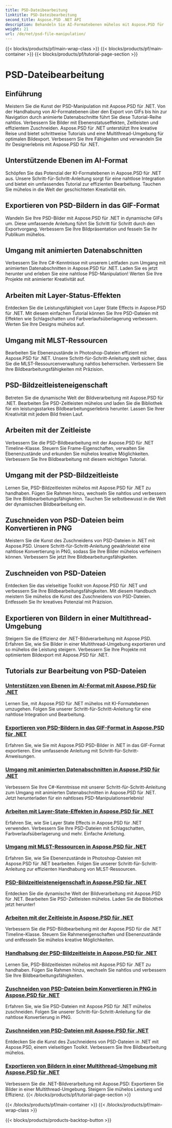 ```yaml
---
title: PSD-Dateibearbeitung
linktitle: PSD-Dateibearbeitung
second_title: Aspose.PSD .NET API
description: Behandeln Sie AI-Formatebenen mühelos mit Aspose.PSD für .NET. Erfahren Sie, wie Sie PSD-Bilder in GIF exportieren, animierte Datenabschnitte verarbeiten und Ebenenzustände manipulieren.
weight: 21
url: /de/net/psd-file-manipulation/
---
```


{{< blocks/products/pf/main-wrap-class >}}
{{< blocks/products/pf/main-container >}}
{{< blocks/products/pf/tutorial-page-section >}}

# PSD-Dateibearbeitung

## Einführung

Meistern Sie die Kunst der PSD-Manipulation mit Aspose.PSD für .NET. Von der Handhabung von AI-Formatebenen über den Export von GIFs bis hin zur Navigation durch animierte Datenabschnitte führt Sie diese Tutorial-Reihe nahtlos. Verbessern Sie Bilder mit Ebenenstatuseffekten, Zeitleisten und effizientem Zuschneiden. Aspose.PSD für .NET unterstützt Ihre kreative Reise und bietet schrittweise Tutorials und eine Multithread-Umgebung für optimalen Bildexport. Verbessern Sie Ihre Fähigkeiten und verwandeln Sie Ihr Designerlebnis mit Aspose.PSD für .NET.

## Unterstützende Ebenen im AI-Format

Schöpfen Sie das Potenzial der KI-Formatebenen in Aspose.PSD für .NET aus. Unsere Schritt-für-Schritt-Anleitung sorgt für eine nahtlose Integration und bietet ein umfassendes Tutorial zur effizienten Bearbeitung. Tauchen Sie mühelos in die Welt der geschichteten Kreativität ein.

## Exportieren von PSD-Bildern in das GIF-Format

Wandeln Sie Ihre PSD-Bilder mit Aspose.PSD für .NET in dynamische GIFs um. Diese umfassende Anleitung führt Sie Schritt für Schritt durch den Exportvorgang. Verbessern Sie Ihre Bildpräsentation und fesseln Sie Ihr Publikum mühelos.

## Umgang mit animierten Datenabschnitten

Verbessern Sie Ihre C#-Kenntnisse mit unserem Leitfaden zum Umgang mit animierten Datenabschnitten in Aspose.PSD für .NET. Laden Sie es jetzt herunter und erleben Sie eine nahtlose PSD-Manipulation! Werten Sie Ihre Projekte mit animierter Kreativität auf.

## Arbeiten mit Layer-Status-Effekten

Entdecken Sie die Leistungsfähigkeit von Layer State Effects in Aspose.PSD für .NET. Mit diesem einfachen Tutorial können Sie Ihre PSD-Dateien mit Effekten wie Schlagschatten und Farbverlaufsüberlagerung verbessern. Werten Sie Ihre Designs mühelos auf.

## Umgang mit MLST-Ressourcen

Bearbeiten Sie Ebenenzustände in Photoshop-Dateien effizient mit Aspose.PSD für .NET. Unsere Schritt-für-Schritt-Anleitung stellt sicher, dass Sie die MLST-Ressourcenverwaltung nahtlos beherrschen. Verbessern Sie Ihre Bildbearbeitungsfähigkeiten mit Präzision.

## PSD-Bildzeitleisteneigenschaft

Betreten Sie die dynamische Welt der Bildverarbeitung mit Aspose.PSD für .NET. Bearbeiten Sie PSD-Zeitleisten mühelos und laden Sie die Bibliothek für ein leistungsstarkes Bildbearbeitungserlebnis herunter. Lassen Sie Ihrer Kreativität mit jedem Bild freien Lauf.

## Arbeiten mit der Zeitleiste

Verbessern Sie die PSD-Bildbearbeitung mit der Aspose.PSD für .NET Timeline-Klasse. Steuern Sie Frame-Eigenschaften, verwalten Sie Ebenenzustände und erkunden Sie mühelos kreative Möglichkeiten. Verbessern Sie Ihre Bildbearbeitung mit diesem wichtigen Tutorial.

## Umgang mit der PSD-Bildzeitleiste

Lernen Sie, PSD-Bildzeitleisten mühelos mit Aspose.PSD für .NET zu handhaben. Fügen Sie Rahmen hinzu, wechseln Sie nahtlos und verbessern Sie Ihre Bildbearbeitungsfähigkeiten. Tauchen Sie selbstbewusst in die Welt der dynamischen Bildbearbeitung ein.

## Zuschneiden von PSD-Dateien beim Konvertieren in PNG

Meistern Sie die Kunst des Zuschneidens von PSD-Dateien in .NET mit Aspose.PSD. Unsere Schritt-für-Schritt-Anleitung gewährleistet eine nahtlose Konvertierung in PNG, sodass Sie Ihre Bilder mühelos verfeinern können. Verbessern Sie jetzt Ihre Bildbearbeitungsfähigkeiten.

## Zuschneiden von PSD-Dateien

Entdecken Sie das vielseitige Toolkit von Aspose.PSD für .NET und verbessern Sie Ihre Bildbearbeitungsfähigkeiten. Mit diesem Handbuch meistern Sie mühelos die Kunst des Zuschneidens von PSD-Dateien. Entfesseln Sie Ihr kreatives Potenzial mit Präzision.

## Exportieren von Bildern in einer Multithread-Umgebung

Steigern Sie die Effizienz der .NET-Bildverarbeitung mit Aspose.PSD. Erfahren Sie, wie Sie Bilder in einer Multithread-Umgebung exportieren und so mühelos die Leistung steigern. Verbessern Sie Ihre Projekte mit optimiertem Bildexport mit Aspose.PSD für .NET.
## Tutorials zur Bearbeitung von PSD-Dateien
### [Unterstützen von Ebenen im AI-Format mit Aspose.PSD für .NET](./support-layers-ai-format/)
Lernen Sie, mit Aspose.PSD für .NET mühelos mit KI-Formatebenen umzugehen. Folgen Sie unserer Schritt-für-Schritt-Anleitung für eine nahtlose Integration und Bearbeitung.
### [Exportieren von PSD-Bildern in das GIF-Format in Aspose.PSD für .NET](./export-psd-to-gif/)
Erfahren Sie, wie Sie mit Aspose.PSD PSD-Bilder in .NET in das GIF-Format exportieren. Eine umfassende Anleitung mit Schritt-für-Schritt-Anweisungen.
### [Umgang mit animierten Datenabschnitten in Aspose.PSD für .NET](./animated-data-sections/)
Verbessern Sie Ihre C#-Kenntnisse mit unserer Schritt-für-Schritt-Anleitung zum Umgang mit animierten Datenabschnitten in Aspose.PSD für .NET. Jetzt herunterladen für ein nahtloses PSD-Manipulationserlebnis!
### [Arbeiten mit Layer-State-Effekten in Aspose.PSD für .NET](./layer-state-effects/)
Erfahren Sie, wie Sie Layer State Effects in Aspose.PSD für .NET verwenden. Verbessern Sie Ihre PSD-Dateien mit Schlagschatten, Farbverlaufsüberlagerung und mehr. Einfache Anleitung.
### [Umgang mit MLST-Ressourcen in Aspose.PSD für .NET](./mlst-resources/)
Erfahren Sie, wie Sie Ebenenzustände in Photoshop-Dateien mit Aspose.PSD für .NET bearbeiten. Folgen Sie unserer Schritt-für-Schritt-Anleitung zur effizienten Handhabung von MLST-Ressourcen.
### [PSD-Bildzeitleisteneigenschaft in Aspose.PSD für .NET](./psd-image-timeline-property/)
Entdecken Sie die dynamische Welt der Bildverarbeitung mit Aspose.PSD für .NET. Bearbeiten Sie PSD-Zeitleisten mühelos. Laden Sie die Bibliothek jetzt herunter!
### [Arbeiten mit der Zeitleiste in Aspose.PSD für .NET](./timeline/)
Verbessern Sie die PSD-Bildbearbeitung mit der Aspose.PSD für die .NET Timeline-Klasse. Steuern Sie Rahmeneigenschaften und Ebenenzustände und entfesseln Sie mühelos kreative Möglichkeiten.
### [Handhabung der PSD-Bildzeitleiste in Aspose.PSD für .NET](./psd-image-timeline/)
Lernen Sie, PSD-Bildzeitleisten mühelos mit Aspose.PSD für .NET zu handhaben. Fügen Sie Rahmen hinzu, wechseln Sie nahtlos und verbessern Sie Ihre Bildbearbeitungsfähigkeiten.
### [Zuschneiden von PSD-Dateien beim Konvertieren in PNG in Aspose.PSD für .NET](./crop-psd-conversion-png/)
Erfahren Sie, wie Sie PSD-Dateien mit Aspose.PSD für .NET mühelos zuschneiden. Folgen Sie unserer Schritt-für-Schritt-Anleitung für die nahtlose Konvertierung in PNG.
### [Zuschneiden von PSD-Dateien mit Aspose.PSD für .NET](./crop-psd-file/)
Entdecken Sie die Kunst des Zuschneidens von PSD-Dateien in .NET mit Aspose.PSD, einem vielseitigen Toolkit. Verbessern Sie Ihre Bildbearbeitung mühelos.
### [Exportieren von Bildern in einer Multithread-Umgebung mit Aspose.PSD für .NET](./export-images-multi-thread/)
Verbessern Sie die .NET-Bildverarbeitung mit Aspose.PSD: Exportieren Sie Bilder in einer Multithread-Umgebung. Steigern Sie mühelos Leistung und Effizienz.
{{< /blocks/products/pf/tutorial-page-section >}}

{{< /blocks/products/pf/main-container >}}
{{< /blocks/products/pf/main-wrap-class >}}

{{< blocks/products/products-backtop-button >}}
